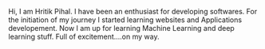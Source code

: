 Hi, I am Hritik Pihal. I have been an enthusiast for developing softwares. For the initiation of my journey I started learning websites and Applications developement.
Now I am up for learning Machine Learning and deep learning stuff. Full of excitement....on my way.
